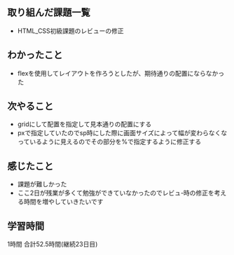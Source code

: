 ## 取り組んだ課題一覧
- HTML_CSS初級課題のレビューの修正
## わかったこと
- flexを使用してレイアウトを作ろうとしたが、期待通りの配置にならなかった
## 次やること 
- gridにして配置を指定して見本通りの配置にする
- pxで指定していたのでsp時にした際に画面サイズによって幅が変わらなくなっているように見えるのでその部分を%で指定するように修正する
## 感じたこと
- 課題が難しかった
- ここ2日が残業が多くて勉強ができていなかったのでレビュ-時の修正を考える時間を増やしていきたいです

## 学習時間
1時間
合計52.5時間(継続23日目)
